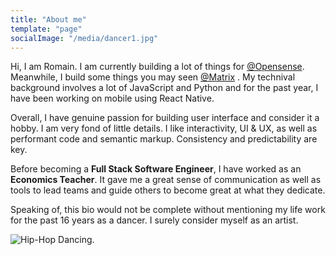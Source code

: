 ```yaml
---
title: "About me"
template: "page"
socialImage: "/media/dancer1.jpg"
---
```


Hi, I am Romain. I am currently building a lot of things for [@Opensense](http://104.155.62.110/en/home/). Meanwhile, I build some things you may seen [@Matrix](https://matrix.org/) . My technival background involves a lot of JavaScript and Python and for the past year, I have been working on mobile using React Native. 

Overall, I have genuine passion for building user interface and consider it a hobby. I am very fond of little details. I like interactivity, UI & UX, as well as performant code and semantic markup. Consistency and predictability are key. 

Before becoming a **Full Stack Software Engineer**, I have worked as an **Economics Teacher**. It gave me a great sense of communication as well as tools to lead teams and guide others to become great at what they dedicate. 

Speaking of, this bio would not be complete without mentioning my life work for the past 16 years as a dancer. I surely consider myself as an artist.

![Hip-Hop Dancing.](/media/dancer1.jpg)


